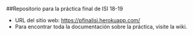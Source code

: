 ##Repositorio para la práctica final de ISI 18-19

* URL del sitio web: https://pfinalisi.herokuapp.com/
* Para encontrar toda la documentación sobre la práctica, visite la wiki.
